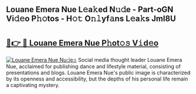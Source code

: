 ## Louane Emera Nue L𝚎a𝚔ed N𝚞𝚍e - Part-oGN Vi𝚍𝚎o P𝚑𝚘tos - H𝚘𝚝 O𝚗𝚕yf𝚊ns L𝚎a𝚔s Jml8U

# <h2><a href="http://kfenqk.oniu.top/?m=Louane+Emera+Nue">🔗👉 🔴 Louane Emera Nue P𝚑ot𝚘𝚜 V𝚒d𝚎o</a></h2>

[![Louane Emera Nue Nu𝚍e𝚜](https://i.imgur.com/0qMVB7G.gif)](http://kfenqk.oniu.top/?m=Louane+Emera+Nue)
Social media thought leader Louane Emera Nue, acclaimed for publishing dance and lifestyle material, consisting of presentations and blogs. Louane Emera Nue's public image is characterized by its openness and accessibility, but the depths of his personal life remain a captivating mystery.  
